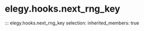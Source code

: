 
# elegy.hooks.next_rng_key
::: elegy.hooks.next_rng_key
    selection:
        inherited_members: true